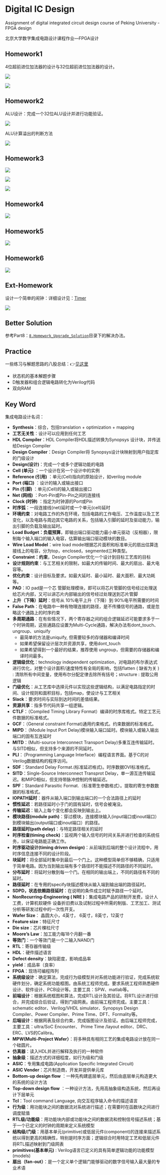 # Digital IC Design

Assignment of digital integrated circuit design course of Peking University - FPGA design

北京大学数字集成电路设计课程作业—FPGA设计

## Homework1

4位超前进位加法器的设计与32位超前进位加法器的设计。

![](0.Images/hw1-1.png)

![](0.Images/hw1-2.png)

## Homework2

ALU设计：完成一个32位ALU设计并进行功能验证。

![](0.Images/hw2-1.png)

ALU计算溢出的判断方法

![](0.Images/hw2-2.png)

## Homework3

![](0.Images/hw3-1.png)

![](0.Images/hw3-2.png)

![](0.Images/hw3-3.png)

## Homework4

![](0.Images/hw4-1.png)

## Homework5

![](0.Images/hw5-1.png)

## Homework6

![](0.Images/hw6-1.png)

## Ext-Homework

设计一个简单的闹钟：详细设计见：[Timer](./7.Ext_Homework_Timer/README.md)

![](0.Images/hw7-1.png)

## Better Solution

参考Part8：[`8.Homework_Upgrade_Solution`](./8.Homework_Upgrade_Solution)目录下的解决办法。

## Practice

一些练习与解题思路的八股总结：👉[见这里](./9.Practice/README.md)

- 状态机的基本解题步骤
- D触发器和组合逻辑电路转化为Verilog代码
- 双向RAM

## Key Word

集成电路设计名词：

- **Synthesis**：综合，包括translation + optimization + mapping
- **工艺无关性**：设计可以应用到任何工艺
- **HDL Compiler**：HDL Compiler将HDL描述转换为Synopsys 设计块，并传送给Design Compiler
- **Design Compiler**：Design Compiler将 Synopsys设计块映射到用户指定库的门级设计
- **Design(设计)**：完成一个或多个逻辑功能的电路 
- **Cell (单元)** ：一个设计在另一个设计中的实例 
- **Reference (引用)** ：单元(Cell)指向的原始设计，如verilog module 
- **Port (端口)** ：设计的输入或输出接口 
- **Pin (引脚)** ：单元(Cell)的输入或输出接口 
- **Net (网线)** ：Port-Pin或Pin-Pin之间的连接线 
- **Clock (时钟)** ：指定为时钟源的Port或Pin
- **时序弧**：一段连接线(net)延时或一个单元(cell)延时
- **环境约束**：对电路工作的外在环境，包括电路的工作电压、工作温度以及工艺变化，以及电路与周边其它电路的关系，包括输入引脚的延时及驱动能力，输出引脚的负载及输出延时。
- **Load Budget：负载预算**，即输出端口驱动能力最小单元驱动（反相器），限制每个输入端口的输入电容，估算输出端口驱动模块的数目。
- **Wire Load Model**：wire load model根据芯片面积和标准单元的扇出估算连接线上的电容，分为top，enclosed，segmented三种类型。
- **Constraint：约束**，Design Compiler优化一个设计到目标工艺库的目标
- **设计规则约束**：与工艺相关的限制，如最大的传输时间、最大的扇出、最大电容等。 
- **优化约束**：设计目标及要求。如最大延时、最小延时、最大面积、最大功耗等。
- **PAD**：IO pad是一个芯 管脚处理模块，即可以将芯片管脚的信号经过处理送给芯片内部，又可以讲芯片内部输出的信号经过处理送到芯片管脚
- **上升（下降）延时**：信号从 10%电平上升（下降）到 90%电平所需要的时间
- **False Path**：在电路中一种有物理连接的路径，是不传播信号的通路，或是忽略这个通路上的时序约束
- **多周期通路**：在有些情况下，两个寄存器之间的组合逻辑延迟可能要求多于一个时钟周期，这些通路应设置为Multi-Cycle通路，解决办法有dont_touch、ungroup、uniquify
  - 最简单的方法是uniquify, 但需要较多的存储器和编译时间
  - 如果希望保留设计层次并资源共享，使用dont_touch
  - 如果希望得到一个最好的结果，推荐使用 ungroup，但需要的存储器和编译时间最多。
- **逻辑级优化**：technology  independent optimization，对电路的布尔表达式进行优化，对整个设计面积/速度特性有全局的影响，包括flatten ( 缺省为关 ) : 清除所有中间变量，使用布尔分配定律去除所有括号；structure : 提取公用逻辑
- **门级优化**：从工艺库中选择元件以实现这些逻辑结构，以满足电路指定的时间、设计规则和面积目标，包括map，使设计与工艺相关
- **Slack**：要求时间与实际到达时间的差值结果。
- **资源共享**：指多节代码共享一组逻辑。
- **CTLF**：（Compiled Timing Library Format）编译的时序库格式。特定工艺元件数据的标准格式。
- **GCF**：（General constraint Format)通用约束格式。约束数据的标准格式。
- **MIPD**：（Module Input Port Delay)模块输入端口延时。模块输入或输入输出端口的固有互连延时
- **MITD**：(Multi-source Interconnect Transport Delay)多重互连传输延时。与SITD相似，但支持多个来源的不同延时。
- **PLI**：（Programming Language Interface）编程语言界面。基于C的对Verilog数据结构的程序访问。
- **SDF**：Standard Delay Format.(标准延迟格式)。时序数据OVI标准格式。
- **SITD**：Single-Source Interconnect Transprot Delay，单一源互连传输延迟。和MIPD相似，但支持带脉冲控制的传输延迟。
- **SPF**：Standard Parasitic Format.（标准寄生参数格式）。提取的寄生参数数据的标准格式。
- **IOPATH延时**：器件从输入端口到输出端口的一个合法路径上的延时
- **惯性延迟**：若路径延时小于门的固有延时，信号会被淹没。
- **传输延迟**：输入上每个变化都会反映到输出上。
- **模块路径(module path)**：穿过模块，连接模块输入(input端口或inout端口）到模块输出(output端口或inout端口）的路径。
- **路径延时(path delay)**：与特定路径相关的延时
- **时序检查(timing check)**：监视两个输入信号的时间关系并进行检查的系统任务，以保证电路能正确工作。
- **时序驱动设计(timing driven design)**：从前端到后端的整个设计流程中，用时序信息连接不同的设计阶段。
- **块延时**：将全部延时集中到最后一个门上。这种模型简单但不够精确，只适用于简单电路。因为当到输出端有多个路径时不能描述不同路径的不同延时。
- **分布延时**：将延时分散到每一个门。在相同的输出端上，不同的路径有不同的延时。
- **路径延时**：在专用的specify块描述模块从输入端到输出端的路径延时。
- **SDPD，状态依赖路径延时**：在说明的条件成立时赋予路径一个延时。
- **NonRecurring-Engineering ( NRE )**：集成电路产品的研制开发费，设计人工费，计算机软硬件 设备折旧费以及试制过程中所需的制版、工艺加工、测试分析等研发过程中的一次性开支。 
- **Wafer Size**： 晶圆大小，4英寸， 6英寸，8英寸，12英寸 
- **Feature size**：特征尺寸 
- **Die size**：芯片棵柆尺寸 
- **Moore’s Law**：加工能力每18个月翻一番 
- **等效门**：一个等效门是一个二输入NAND门 
- **RTL**：寄存器传输级 
- **HDL**：硬件描述语言 
- **Defect density**：缺陷密度，影响成品率 
- **yield**：成品率（良率）
- **FPGA**：现场可编程阵列
- **系统级设计**：确定算法，完成行为级模型并对系统功能进行验证，完成系统软硬件划分，确定系统功能框图。由系统工程师完成。要求系统工程师熟悉硬件设计、软件设计、PCB设计等。主要工具：SPW、matlab等。 
- **前端设计**：根据系统框图和算法，完成RTL设计及其验证。将RTL设计进行综合，并完成综合后验证，得到门级网表。由前端工程师完成。主要工具：schematic editor、Verilog/VHDL simulator、Synopsys Design Compiler、Power Compiler、Prime Time、DFT、Formality等。 
- **后端设计**：根据网表及综合约束，完成版图设计及验证。由后端工程师完成，主要工具：ultra/SoC Encounter、 Prime Time /layout editor、DRC、ERC、LVS的Calibra。
- **MPW(Multi-Project Wafer）**：将多种具有相同工艺的集成电路设计放在同一个硅圆片。
- **仿真器**：读入HDL并进行解释及执行的一种软件 
- **抽象级**：描述方式的详细程度，如行为级和门级 
- **ASIC**：专用集成电路(Application Specific Integrated Circuit) 
- **ASIC Vender**：芯片制造商，开发并提供单元库 
- **Bottom-up design flow** ：一种先构建底层单元，然后由底层单元构造更大的系统的设计方法 
- **Top-down design flow** ：一种设计方法，先用高抽象级构造系统，然后再设计下层单元
- **Tcl**：Tool command Language, 向交互程序输入命令的描述语言
- **行为级**：用功能块之间的数据流对系统进行描述；在需要时在函数块之间进行调度赋值
- **RTL级/功能级**：用功能块内部或功能块之间的数据流和控制信号描述系统；基于一个已定义的时钟的周期来定义系统模型 
- **结构级/门级**：用基本单元(primitive)或低层元件(component)的连接来描述系统以得到更高的精确性，特别是时序方面；逻辑综合时用特定工艺和低层元件将RTL描述映射到门级网表
- **primitives(基本单元)** : Verilog语言已定义的具有简单逻辑功能的功能模型(models)
- **扇出（fan-out）**：是一个定义单个逻辑门能够驱动的数字信号输入最大量的专业术语
